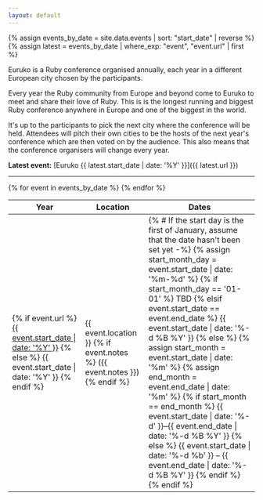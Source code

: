 ```yaml
---
layout: default
---
```


{% assign events_by_date = site.data.events | sort: "start_date" | reverse %}
{% assign latest = events_by_date | where_exp: "event", "event.url" | first %}

Euruko is a Ruby conference organised annually, each year in a different European city chosen by the participants.

Every year the Ruby community from Europe and beyond come to Euruko to meet and share their love of Ruby. This is is the longest running and biggest Ruby conference anywhere in Europe and one of the biggest in the world.

It's up to the participants to pick the next city where the conference will be held. Attendees will pitch their own cities to be the hosts of the next year's conference which are then voted on by the audience. This also means that the conference organisers will change every year.

**Latest event:** [Euruko {{ latest.start_date | date: '%Y' }}]({{ latest.url }})

---

<table>
  <thead>
    <tr>
      <th>Year</th>
      <th>Location</th>
      <th>Dates</th>
    </tr>
  </thead>
  <tbody>
    {% for event in events_by_date %}
      <tr>
        <td>
          {% if event.url %}
            <a href="{{ event.url }}">{{ event.start_date | date: '%Y' }}</a>
          {% else %}
            {{ event.start_date | date: '%Y' }}
          {% endif %}
        </td>
        <td>
          {{ event.location }}
          {% if event.notes %}
            ({{ event.notes }})
          {% endif %}
        </td>
        <td>
          {% # If the start day is the first of January, assume that the date hasn't been set yet -%}
          {% assign start_month_day = event.start_date | date: '%m-%d' %}
          {% if start_month_day == '01-01' %}
            TBD
          {% elsif event.start_date == event.end_date %}
            {{ event.start_date | date: '%-d %B %Y' }}
          {% else %}
            {% assign start_month = event.start_date | date: '%m' %}
            {% assign end_month = event.end_date | date: '%m' %}
            {% if start_month == end_month %}
              {{ event.start_date | date: '%-d' }}–{{ event.end_date | date: '%-d %B %Y' }}
            {% else %}
              {{ event.start_date | date: '%-d %b' }} – {{ event.end_date | date: '%-d %B %Y' }}
            {% endif %}
          {% endif %}
        </td>
      </tr>
    {% endfor %}
  </tbody>
</table>
